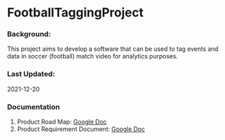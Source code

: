 # FootballTaggingProject

### Background: 
This project aims to develop a software that can be used to tag events and data in soccer (football) match video for analytics purposes. 

### Last Updated: 
2021-12-20

### Documentation
1. Product Road Map: [Google Doc](https://docs.google.com/document/d/1rgXGsRRUtFURbPx9At1lktV8gEviWlC9QfzNNFc0S9k/edit?usp=sharing)
2. Product Requirement Document: [Google Doc](https://docs.google.com/document/d/1J__imhIn6qVkLKvyYzS5VGSkRql9BwSibdP-wLo9f0w/edit?usp=sharing)

